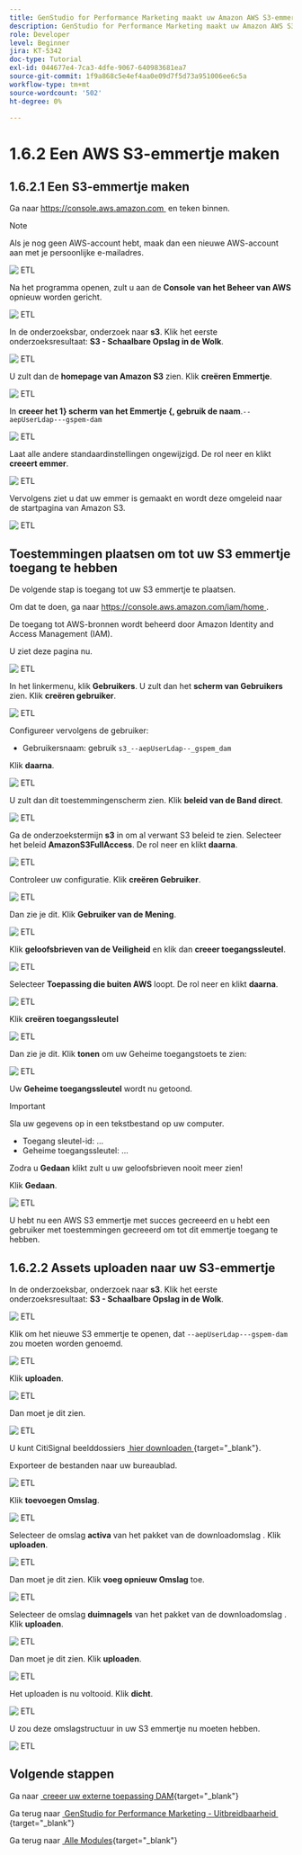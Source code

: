 ```yaml
---
title: GenStudio for Performance Marketing maakt uw Amazon AWS S3-emmertje
description: GenStudio for Performance Marketing maakt uw Amazon AWS S3-emmertje
role: Developer
level: Beginner
jira: KT-5342
doc-type: Tutorial
exl-id: 044677e4-7ca3-4dfe-9067-640983681ea7
source-git-commit: 1f9a868c5e4ef4aa0e09d7f5d73a951006ee6c5a
workflow-type: tm+mt
source-wordcount: '502'
ht-degree: 0%

---
```


# 1.6.2 Een AWS S3-emmertje maken

## 1.6.2.1 Een S3-emmertje maken

Ga naar [&#x200B; https://console.aws.amazon.com &#x200B;](https://console.aws.amazon.com) en teken binnen.

>[!NOTE]
>
>Als je nog geen AWS-account hebt, maak dan een nieuwe AWS-account aan met je persoonlijke e-mailadres.

![&#x200B; ETL &#x200B;](./images/awshome.png)

Na het programma openen, zult u aan de **Console van het Beheer van AWS** opnieuw worden gericht.

![&#x200B; ETL &#x200B;](./images/awsconsole.png)

In de onderzoeksbar, onderzoek naar **s3**. Klik het eerste onderzoeksresultaat: **S3 - Schaalbare Opslag in de Wolk**.

![&#x200B; ETL &#x200B;](./images/awsconsoles3.png)

U zult dan de **homepage van Amazon S3** zien. Klik **creëren Emmertje**.

![&#x200B; ETL &#x200B;](./images/s3home.png)

In **creeer het 1&rbrace; scherm van het Emmertje &lbrace;, gebruik de naam**.`--aepUserLdap---gspem-dam`

![&#x200B; ETL &#x200B;](./images/bucketname.png)

Laat alle andere standaardinstellingen ongewijzigd. De rol neer en klikt **creeert emmer**.

![&#x200B; ETL &#x200B;](./images/createbucket.png)

Vervolgens ziet u dat uw emmer is gemaakt en wordt deze omgeleid naar de startpagina van Amazon S3.

![&#x200B; ETL &#x200B;](./images/S3homeb.png)

## Toestemmingen plaatsen om tot uw S3 emmertje toegang te hebben

De volgende stap is toegang tot uw S3 emmertje te plaatsen.

Om dat te doen, ga naar [&#x200B; https://console.aws.amazon.com/iam/home &#x200B;](https://console.aws.amazon.com/iam/home).

De toegang tot AWS-bronnen wordt beheerd door Amazon Identity and Access Management (IAM).

U ziet deze pagina nu.

![&#x200B; ETL &#x200B;](./images/iam.png)

In het linkermenu, klik **Gebruikers**. U zult dan het **scherm van Gebruikers** zien. Klik **creëren gebruiker**.

![&#x200B; ETL &#x200B;](./images/iammenu.png)

Configureer vervolgens de gebruiker:

- Gebruikersnaam: gebruik `s3_--aepUserLdap--_gspem_dam`

Klik **daarna**.

![&#x200B; ETL &#x200B;](./images/configuser.png)

U zult dan dit toestemmingenscherm zien. Klik **beleid van de Band direct**.

![&#x200B; ETL &#x200B;](./images/perm1.png)

Ga de onderzoekstermijn **s3** in om al verwant S3 beleid te zien. Selecteer het beleid **AmazonS3FullAccess**. De rol neer en klikt **daarna**.

![&#x200B; ETL &#x200B;](./images/perm2.png)

Controleer uw configuratie. Klik **creëren Gebruiker**.

![&#x200B; ETL &#x200B;](./images/review.png)

Dan zie je dit. Klik **Gebruiker van de Mening**.

![&#x200B; ETL &#x200B;](./images/review1.png)

Klik **geloofsbrieven van de Veiligheid** en klik dan **creeer toegangssleutel**.

![&#x200B; ETL &#x200B;](./images/cred.png)

Selecteer **Toepassing die buiten AWS** loopt. De rol neer en klikt **daarna**.

![&#x200B; ETL &#x200B;](./images/creda.png)

Klik **creëren toegangssleutel**

![&#x200B; ETL &#x200B;](./images/credb.png)

Dan zie je dit. Klik **tonen** om uw Geheime toegangstoets te zien:

![&#x200B; ETL &#x200B;](./images/cred1.png)

Uw **Geheime toegangssleutel** wordt nu getoond.

>[!IMPORTANT]
>
>Sla uw gegevens op in een tekstbestand op uw computer.
>
> - Toegang sleutel-id: ...
> - Geheime toegangssleutel: ...
>
> Zodra u **Gedaan** klikt zult u uw geloofsbrieven nooit meer zien!

Klik **Gedaan**.

![&#x200B; ETL &#x200B;](./images/cred2.png)

U hebt nu een AWS S3 emmertje met succes gecreeerd en u hebt een gebruiker met toestemmingen gecreeerd om tot dit emmertje toegang te hebben.

## 1.6.2.2 Assets uploaden naar uw S3-emmertje

In de onderzoeksbar, onderzoek naar **s3**. Klik het eerste onderzoeksresultaat: **S3 - Schaalbare Opslag in de Wolk**.

![&#x200B; ETL &#x200B;](./images/bucket1.png)

Klik om het nieuwe S3 emmertje te openen, dat `--aepUserLdap---gspem-dam` zou moeten worden genoemd.

![&#x200B; ETL &#x200B;](./images/bucket2.png)

Klik **uploaden**.

![&#x200B; ETL &#x200B;](./images/bucket3.png)

Dan moet je dit zien.

![&#x200B; ETL &#x200B;](./images/bucket4.png)

U kunt CitiSignal beelddossiers [&#x200B; hier downloaden &#x200B;](./images/package.zip){target="_blank"}.

Exporteer de bestanden naar uw bureaublad.

![&#x200B; ETL &#x200B;](./images/bucket5.png)

Klik **toevoegen Omslag**.

![&#x200B; ETL &#x200B;](./images/bucket6.png)

Selecteer de omslag **activa** van het pakket van de downloadomslag **&#x200B;**. Klik **uploaden**.

![&#x200B; ETL &#x200B;](./images/bucket7.png)

Dan moet je dit zien. Klik **voeg opnieuw Omslag** toe.

![&#x200B; ETL &#x200B;](./images/bucket8.png)

Selecteer de omslag **duimnagels** van het pakket van de downloadomslag **&#x200B;**. Klik **uploaden**.

![&#x200B; ETL &#x200B;](./images/bucket9.png)

Dan moet je dit zien. Klik **uploaden**.

![&#x200B; ETL &#x200B;](./images/bucket10.png)

Het uploaden is nu voltooid. Klik **dicht**.

![&#x200B; ETL &#x200B;](./images/bucket11.png)

U zou deze omslagstructuur in uw S3 emmertje nu moeten hebben.

![&#x200B; ETL &#x200B;](./images/bucket12.png)

## Volgende stappen

Ga naar [&#x200B; creeer uw externe toepassing DAM &#x200B;](./ex3.md){target="_blank"}

Ga terug naar [&#x200B; GenStudio for Performance Marketing - Uitbreidbaarheid &#x200B;](./genstudioext.md){target="_blank"}

Ga terug naar [&#x200B; Alle Modules &#x200B;](./../../../overview.md){target="_blank"}
